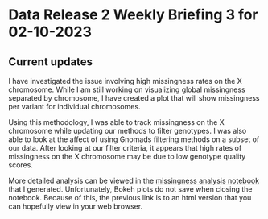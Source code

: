 # Data Release 2 Weekly Briefing 3 for 02-10-2023

## Current updates 

I have investigated the issue involving high missingness rates on the X chromosome. While I am still working on visualizing global missingness separated by chromosome, I have created a plot that will show missingness per variant for individual chromosomes. 

Using this methodology, I was able to track missingness on the X chromosome while updating our methods to filter genotypes. I was also able to look at the affect of using Gnomads filtering methods on a subset of our data. After looking at our filter criteria, it appears that high rates of missingness on the X chromosome may be due to low genotype quality scores. 

More detailed analysis can be viewed in the [missingness analysis notebook](https://drive.google.com/file/d/157GIt0LxN9LOdbKmCg4mxhHWAIXoytOk/view?usp=share_link) that I generated. Unfortunately, Bokeh plots do not save when closing the notebook. Because of this, the previous link is to an html version that you can hopefully view in your web browser. 


